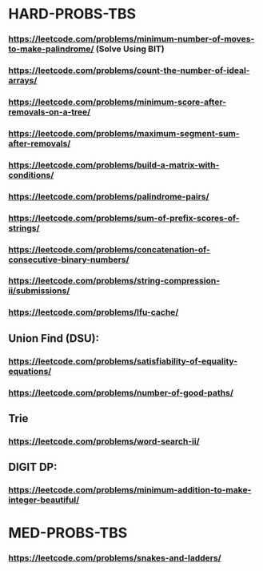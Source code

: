 # HARD-PROBS-TBS
### https://leetcode.com/problems/minimum-number-of-moves-to-make-palindrome/ (Solve Using BIT)
### https://leetcode.com/problems/count-the-number-of-ideal-arrays/
### https://leetcode.com/problems/minimum-score-after-removals-on-a-tree/
### https://leetcode.com/problems/maximum-segment-sum-after-removals/
### https://leetcode.com/problems/build-a-matrix-with-conditions/
### https://leetcode.com/problems/palindrome-pairs/
### https://leetcode.com/problems/sum-of-prefix-scores-of-strings/
### https://leetcode.com/problems/concatenation-of-consecutive-binary-numbers/
### https://leetcode.com/problems/string-compression-ii/submissions/
### https://leetcode.com/problems/lfu-cache/
## Union Find (DSU): 
### https://leetcode.com/problems/satisfiability-of-equality-equations/
### https://leetcode.com/problems/number-of-good-paths/
## Trie
### https://leetcode.com/problems/word-search-ii/
## DIGIT DP:
### https://leetcode.com/problems/minimum-addition-to-make-integer-beautiful/

# MED-PROBS-TBS
### https://leetcode.com/problems/snakes-and-ladders/
